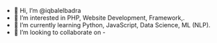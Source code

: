 - 👋 Hi, I’m @iqbalelbadra
- 👀 I’m interested in PHP, Website Development, Framework,.
- 🌱 I’m currently learning Python, JavaScript, Data Science, ML (NLP).
- 💞️ I’m looking to collaborate on -


<!---
iqbalelbadra/iqbalelbadra is a ✨ special ✨ repository because its `README.md` (this file) appears on your GitHub profile.
You can click the Preview link to take a look at your changes.
--->
